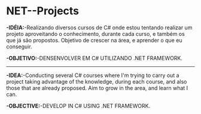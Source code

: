 # NET--Projects


**-IDÉIA:**-Realizando diversos cursos de C# onde estou tentando realizar um projeto aproveitando o conhecimento, durante cada curso, e também os que já são propostos. Objetivo de crescer na área, e aprender o que eu conseguir.

**-OBJETIVO:**-DENSENVOLVER EM C# UTILIZANDO .NET FRAMEWORK.

----------------------------

**-IDEA:**-Conducting several C# courses where I'm trying to carry out a project taking advantage of the knowledge, during each course, and also those that are already proposed. Aim to grow in the area, and learn what I can.

**-OBJECTIVE:**-DEVELOP IN C# USING .NET FRAMEWORK.
